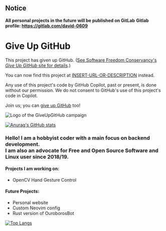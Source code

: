## Notice
**All personal projects in the future will be published on GitLab**
**Gitlab profile: https://gitlab.com/david-0609**

# Give Up GitHub

This project has given up GitHub.  ([See Software Freedom Conservancy's *Give Up  GitHub* site for details](https://GiveUpGitHub.org).)

You can now find this project at [INSERT-URL-OR-DESCRIPTION](INSERT-URL) instead.

Any use of this project's code by GitHub Copilot, past or present, is done without our permission.  We do not consent to GitHub's use of this project's code in Copilot.

Join us; you can [give up GitHub](https://GiveUpGitHub.org) too!

![Logo of the GiveUpGitHub campaign](https://sfconservancy.org/img/GiveUpGitHub.png)

[![Anurag's GitHub stats](https://github-readme-stats.vercel.app/api?username=david-0609&theme=tokyonight&hide_border=true)](https://github.com/anuraghazra/github-readme-stats)

### **Hello! I am a hobbyist coder with a main focus on backend development.** <br /> **I am also an advocate for Free and Open Source Software and Linux user since 2018/19.**

#### Projects I am working on:
- OpenCV Hand Gesture Control

#### Future Projects:
- Personal website
- Custom Neovim config
- Rust version of OuroborosBot

[![Top Langs](https://github-readme-stats.vercel.app/api/top-langs/?username=david-0609)](https://github.com/anuraghazra/github-readme-stats)
